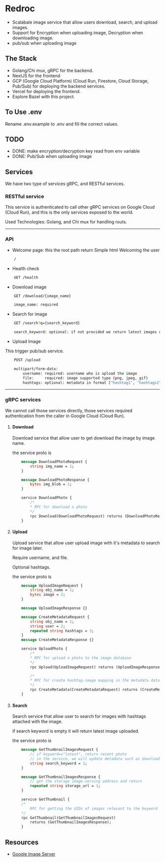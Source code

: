 # Redroc

- Scalabale image service that allow users download, search, and upload images.
- Support for Encryption when uploading image, Decryption when downloading image.
- pub/sub when uploading image

## The Stack

- Golang/Chi mux, gRPC for the backend.
- NextJS for the frontend
- GCP (Google Cloud Platform) (Cloud Run, Firestore, Cloud Storage, Pub/Sub) for deploying the backend services.
- Vercel for deploying the frontend.
- Explore Bazel with this project.

## To Use .env

Rename .env.example to .env and fill the correct values.

## TODO

- DONE: make encryption/decryption key read from env variable
- DONE: Pub/Sub when uploading image

## Services

We have two type of services gRPC, and RESTful services.

### RESTful service

This service is authenticated to call other gRPC services on Google Cloud (Cloud Run), and this is the only services exposed to the world.

Used Technologies: Golang, and Chi mux for handling routs.

---

### API

- Welcome page: this the root path return Simple html Welcoming the user

```bash
    /
```

- Health check

```bash
    GET /health
```

- Download image

```bash
    GET /download/{image_name}

    image_name: required
```

- Search for image

```bash
    GET /search?q={search_keyword}

    search_keyword: optional: if not provided we return latest images uploaded
```

- Upload Image

This trigger pub/sub service.

```bash
    POST /upload

    multipart/form-data:
        username: required: username who is upload the image
        file:     required: image supported type (png, jpeg, gif)
        hashtags: optional: metadata in format ["hashtag1", "hashtags2", ...]
```

---

### gRPC services

We cannot call those services directly, those services required authentication from the caller in Google Cloud (Cloud Run).

1. #### Download

    Download service that allow user to get download the image by image name.

    the service proto is

    ```proto
        message DownloadPhotoRequest {
            string img_name = 1;
        }

        message DownloadPhotoResponse {
            bytes img_blob = 1;
        }

        service DownloadPhoto {
            /*
            * RPC for download a photo
            */
            rpc Download(DownloadPhotoRequest) returns (DownloadPhotoResponse);
        }
    ```

2. #### Upload

    Upload service that allow user upload image with it's metadata to search for image later.

    Require username, and file.

    Optional hashtags.

    the service proto is

    ```proto
        message UploadImageRequest {
            string obj_name = 1;
            bytes image = 2;
        }

        message UploadImageResponse {}

        message CreateMetadataRequest {
            string obj_name = 1;
            string user = 2;
            repeated string hashtags = 3;
        }
        message CreateMetadataResponse {}

        service UploadPhoto {
            /*
            * RPC for upload a photo to the image database
            */
            rpc Upload(UploadImageRequest) returns (UploadImageResponse);

            /*
            * RPC for create hashtag-image mapping in the metadata database
            */
            rpc CreateMetadata(CreateMetadataRequest) returns (CreateMetadataResponse);
        }

    ```

3. #### Search

    Search service that allow user to search for images with hashtags attached with the image.

    if search keyword is empty it will return latest image uploaded.

    the service proto is

    ```proto
        message GetThumbnailImagesRequest {
            // if keyword=="latest", return recent photo
            // in the service, we will update metadata such as download_times accordingly
            string search_keyword = 1;
        }

        message GetThumbnailImagesResponse {
            // get the storage image-serving address and return
            repeated string storage_url = 1;
        }

        service GetThumbnail {
        /*
            RPC for getting the UIDs of images relevant to the keyword
        */
        rpc GetThumbnail(GetThumbnailImagesRequest)
            returns (GetThumbnailImagesResponse);
        }
    ```

## Resources

- [Google Image Server](https://sre.google/classroom/imageserver/)
